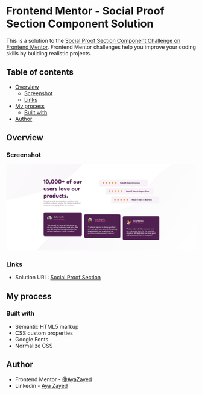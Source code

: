 # Frontend Mentor - Social Proof Section Component Solution

This is a solution to the [Social Proof Section Component Challenge on Frontend Mentor](https://www.frontendmentor.io/challenges/social-proof-section-6e0qTv_bA). Frontend Mentor challenges help you improve your coding skills by building realistic projects.

## Table of contents

- [Overview](#overview)
  - [Screenshot](#screenshot)
  - [Links](#links)
- [My process](#my-process)
  - [Built with](#built-with)
- [Author](#author)

## Overview

### Screenshot

![Social Proof Section Compenent](./images/Screenshot.png)

### Links

- Solution URL: [Social Proof Section](https://www.frontendmentor.io/solutions/social-proof-section-HJTOA4f85)

## My process

### Built with

- Semantic HTML5 markup
- CSS custom properties
- Google Fonts
- Normalize CSS

## Author

- Frontend Mentor - [@AyaZayed](https://www.frontendmentor.io/profile/AyaZayed)
- Linkedin - [Aya Zayed](https://www.linkedin.com/in/aya-zayed-2000/)
